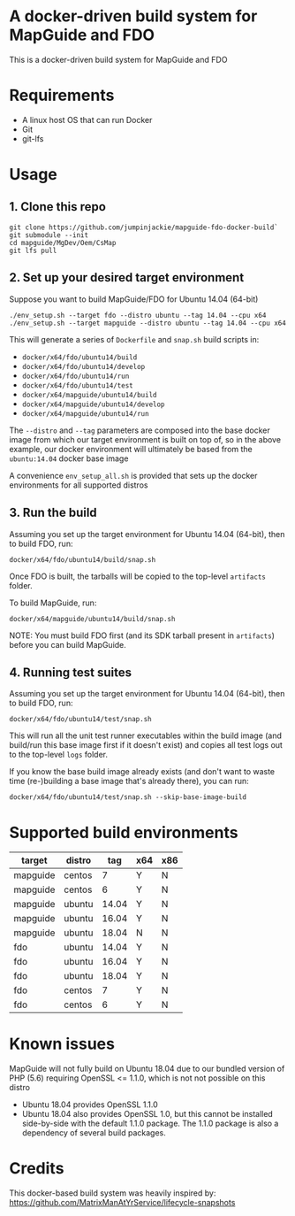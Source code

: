 # A docker-driven build system for MapGuide and FDO

This is a docker-driven build system for MapGuide and FDO

# Requirements

 * A linux host OS that can run Docker
 * Git
 * git-lfs

# Usage

## 1. Clone this repo

```
git clone https://github.com/jumpinjackie/mapguide-fdo-docker-build`
git submodule --init
cd mapguide/MgDev/Oem/CsMap
git lfs pull
```

## 2. Set up your desired target environment

Suppose you want to build MapGuide/FDO for Ubuntu 14.04 (64-bit)

```
./env_setup.sh --target fdo --distro ubuntu --tag 14.04 --cpu x64
./env_setup.sh --target mapguide --distro ubuntu --tag 14.04 --cpu x64
```

This will generate a series of `Dockerfile` and `snap.sh` build scripts in:

 * `docker/x64/fdo/ubuntu14/build`
 * `docker/x64/fdo/ubuntu14/develop`
 * `docker/x64/fdo/ubuntu14/run`
 * `docker/x64/fdo/ubuntu14/test`
 * `docker/x64/mapguide/ubuntu14/build`
 * `docker/x64/mapguide/ubuntu14/develop`
 * `docker/x64/mapguide/ubuntu14/run`

The `--distro` and `--tag` parameters are composed into the base docker image from which our target environment is built on top of, so in the above example, our docker environment will ultimately be based from the `ubuntu:14.04` docker base image

A convenience `env_setup_all.sh` is provided that sets up the docker environments for all supported distros

## 3. Run the build

Assuming you set up the target environment for Ubuntu 14.04 (64-bit), then to build FDO, run:

```
docker/x64/fdo/ubuntu14/build/snap.sh
```

Once FDO is built, the tarballs will be copied to the top-level `artifacts` folder.

To build MapGuide, run:

```
docker/x64/mapguide/ubuntu14/build/snap.sh
```

NOTE: You must build FDO first (and its SDK tarball present in `artifacts`) before you can build MapGuide.

## 4. Running test suites

Assuming you set up the target environment for Ubuntu 14.04 (64-bit), then to build FDO, run:

```
docker/x64/fdo/ubuntu14/test/snap.sh
```

This will run all the unit test runner executables within the build image (and build/run this base image first if it doesn't exist) and copies all test logs out to the top-level `logs` folder.

If you know the base build image already exists (and don't want to waste time (re-)building a base image that's already there), you can run:

```
docker/x64/fdo/ubuntu14/test/snap.sh --skip-base-image-build
```

# Supported build environments

|target  |distro|tag  |x64|x86|
|--------|------|-----|---|---|
|mapguide|centos|7    | Y | N |
|mapguide|centos|6    | Y | N |
|mapguide|ubuntu|14.04| Y | N |
|mapguide|ubuntu|16.04| Y | N |
|mapguide|ubuntu|18.04| N | N |
|fdo     |ubuntu|14.04| Y | N |
|fdo     |ubuntu|16.04| Y | N |
|fdo     |ubuntu|18.04| Y | N |
|fdo     |centos|7    | Y | N |
|fdo     |centos|6    | Y | N |

# Known issues

MapGuide will not fully build on Ubuntu 18.04 due to our bundled version of PHP (5.6) requiring OpenSSL <= 1.1.0, which is not not possible on this distro

 * Ubuntu 18.04 provides OpenSSL 1.1.0
 * Ubuntu 18.04 also provides OpenSSL 1.0, but this cannot be installed side-by-side with the default 1.1.0 package. The 1.1.0 package is also a dependency of several build packages.

# Credits

This docker-based build system was heavily inspired by: https://github.com/MatrixManAtYrService/lifecycle-snapshots

